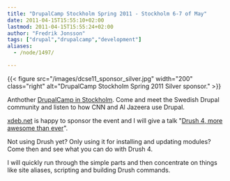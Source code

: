```yaml
---
title: "DrupalCamp Stockholm Spring 2011 - Stockholm 6-7 of May"
date: 2011-04-15T15:55:10+02:00
lastmod: 2011-04-15T15:55:24+02:00
author: "Fredrik Jonsson"
tags: ["drupal","drupalcamp","development"]
aliases:
  - /node/1497/

---
```


{{< figure src="/images/dcse11_sponsor_silver.jpg" width="200" class="right" alt="DrupalCamp Stockholm Spring 2011 Silver sponsor." >}}

Anthother [DrupalCamp in Stockholm](http://spring2011.drupalcamp.se/). Come and meet the Swedish Drupal community and listen to how CNN and Al Jazeera use Drupal.

[xdeb.net](https://xdeb.net/) is happy to sponsor the event and I will give a talk "[Drush 4, more awesome than ever](http://spring2011.drupalcamp.se/schedule/drush-4-more-awesome-ever)".

Not using Drush yet? Only using it for installing and updating modules? Come then and see what you can do with Drush 4.

I will quickly run through the simple parts and then concentrate on things like site aliases, scripting and building Drush commands.



